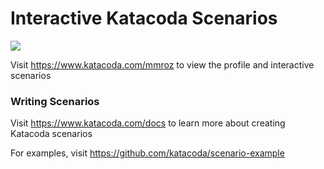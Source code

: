 # Interactive Katacoda Scenarios

[![](http://shields.katacoda.com/katacoda/mmroz/count.svg)](https://www.katacoda.com/mmroz "Get your profile on Katacoda.com")

Visit https://www.katacoda.com/mmroz to view the profile and interactive scenarios

### Writing Scenarios
Visit https://www.katacoda.com/docs to learn more about creating Katacoda scenarios

For examples, visit https://github.com/katacoda/scenario-example
